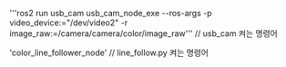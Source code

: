 \'''ros2 run usb_cam usb_cam_node_exe --ros-args -p video_device:="/dev/video2" -r image_raw:=/camera/camera/color/image_raw\'''
// usb_cam 켜는 명령어

'color_line_follower_node'
// line_follow.py 켜는 명령어
